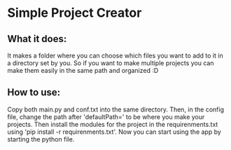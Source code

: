 # Simple Project Creator


## What it does:

It makes a folder where you can choose which files you want to add to it in a directory set by you. So if you want to make multiple projects you can make them easily in the same path and organized :D

## How to use:
  
Copy both main.py and conf.txt into the same directory. Then, in the config file, change the path after 'defaultPath=' to be where you make your projects. 
Then install the modules for the project in the requirenments.txt using 'pip install -r requirenments.txt'. Now you can start using the app by starting the python file.
  
